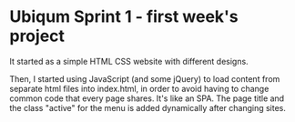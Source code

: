 # Ubiqum Sprint 1 - first week's project

It started as a simple HTML CSS website with different designs.

Then, I started using JavaScript (and some jQuery) to load content from separate html files into index.html, in order to avoid having to change common code that every page shares. It's like an SPA.
The page title and the class "active" for the menu is added dynamically after changing sites.

